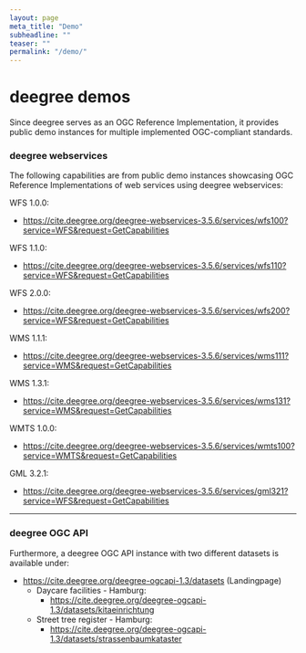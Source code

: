 ```yaml
---
layout: page
meta_title: "Demo"
subheadline: ""
teaser: ""
permalink: "/demo/"
---
```


# deegree demos

Since deegree serves as an OGC Reference Implementation, it provides public demo instances for multiple implemented OGC-compliant standards.

### deegree webservices
The following capabilities are from public demo instances showcasing OGC Reference Implementations of web services using deegree webservices: 

WFS 1.0.0:
* <a href="https://cite.deegree.org/deegree-webservices-3.5.6/services/wfs100?service=WFS&request=GetCapabilities">https://cite.deegree.org/deegree-webservices-3.5.6/services/wfs100?service=WFS&request=GetCapabilities</a>

WFS 1.1.0:
* <a href="https://cite.deegree.org/deegree-webservices-3.5.6/services/wfs110?service=WFS&request=GetCapabilities">https://cite.deegree.org/deegree-webservices-3.5.6/services/wfs110?service=WFS&request=GetCapabilities</a>

WFS 2.0.0:
* <a href="https://cite.deegree.org/deegree-webservices-3.5.6/services/wfs200?service=WFS&request=GetCapabilities">https://cite.deegree.org/deegree-webservices-3.5.6/services/wfs200?service=WFS&request=GetCapabilities</a>

WMS 1.1.1:
* <a href="https://cite.deegree.org/deegree-webservices-3.5.6/services/wms111?service=WMS&request=GetCapabilities">https://cite.deegree.org/deegree-webservices-3.5.6/services/wms111?service=WMS&request=GetCapabilities</a>

WMS 1.3.1:
* <a href="https://cite.deegree.org/deegree-webservices-3.5.6/services/wms131?service=WMS&request=GetCapabilities">https://cite.deegree.org/deegree-webservices-3.5.6/services/wms131?service=WMS&request=GetCapabilities</a>

WMTS 1.0.0:
* <a href="https://cite.deegree.org/deegree-webservices-3.5.6/services/wmts100?service=WMTS&request=GetCapabilities">https://cite.deegree.org/deegree-webservices-3.5.6/services/wmts100?service=WMTS&request=GetCapabilities</a>

GML 3.2.1:
* <a href="https://cite.deegree.org/deegree-webservices-3.5.6/services/gml321?service=WFS&request=GetCapabilities">https://cite.deegree.org/deegree-webservices-3.5.6/services/gml321?service=WFS&request=GetCapabilities</a>

<hr>

### deegree OGC API
Furthermore, a deegree OGC API instance with two different datasets is available under:

* <a href="https://cite.deegree.org/deegree-ogcapi-1.3/datasets">https://cite.deegree.org/deegree-ogcapi-1.3/datasets</a> (Landingpage)
  * Daycare facilities - Hamburg:
    * <a href="https://cite.deegree.org/deegree-ogcapi-1.3/datasets/kitaeinrichtung">https://cite.deegree.org/deegree-ogcapi-1.3/datasets/kitaeinrichtung</a>
  * Street tree register - Hamburg:
    * <a href="https://cite.deegree.org/deegree-ogcapi-1.3/datasets/strassenbaumkataster">https://cite.deegree.org/deegree-ogcapi-1.3/datasets/strassenbaumkataster</a>
